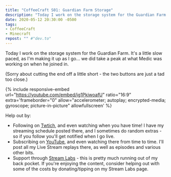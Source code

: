 ```yaml
---
title: "CoffeeCraft S01: Guardian Farm Storage"
description: "Today I work on the storage system for the Guardian Farm. It's a little slow paced, as I'm making it up as I go&hellip; we did take a peak at what Medic was working on when he joined in."
date: 2020-05-12 20:30:00 -0500
tags:
- CoffeeCraft
- Minecraft
repost: "" #"dev.to"
---
```


Today I work on the storage system for the Guardian Farm. It's a little slow paced, as I'm making it up as I go&hellip; we did take a peak at what Medic was working on when he joined in.

(Sorry about cutting the end off a little short - the two buttons are just a tad too close.)
<!--more-->

{% include responsive-embed url="https://youtube.com/embed/jg1PkiwoafU" ratio="16:9" extra='frameborder="0" allow="accelerometer; autoplay; encrypted-media; gyroscope; picture-in-picture" allowfullscreen' %}

Help out by:
 * Following on [Twtich](https://twitch.tv/AnonJr_Live), and even watching when you have time! I have my streaming schedule posted there, and I sometimes do random extras - so if you follow you'll get notified when I go live.
 * Subscribing on [YouTube](http://www.youtube.com/channel/UCXafqhKHbkSUIrq0LAuu0tw), and even watching there from time to time. I'll post all my Live Stream replays there, as well as episodes and various other bits.
 * Support through [Stream Labs](https://streamlabs.com/anonjr_live) - this is pretty much running out of my back pocket. If you're enjoying the content, consider helping out with some of the costs by donating/tipping on my Stream Labs page.